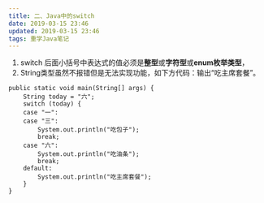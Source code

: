 ```yaml
---
title: 二、Java中的switch
date: 2019-03-15 23:46
updated: 2019-03-15 23:46
tags: 重学Java笔记
---
```


<!-- more -->

1. switch 后面小括号中表达式的值必须是**整型**或**字符型**或**enum枚举类型**，
2. String类型虽然不报错但是无法实现功能，如下方代码：输出“吃主席套餐”。
```
public static void main(String[] args) {
	String today = "六";
	switch (today) {
	case "一":
	case "三":
		System.out.println("吃包子");
		break;
	case "六":
		System.out.println("吃油条");
		break;
	default:
		System.out.println("吃主席套餐");
	}
}
```